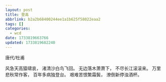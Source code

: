 ```yaml
---
layout: post
title: 登高
abbrlink: b2a2b68400244ee1a1b625f58022eaa2
tags: []
categories:
  - wcd
date: 1733819663766
updated: 1733819682240
---
```


唐代/杜甫

风急天高猿啸哀，
渚清沙白鸟飞回。
无边落木萧萧下，
不尽长江滚滚来。
万里悲秋常作客，
百年多病独登台。
艰难苦恨繁霜鬓，
潦倒新停浊酒杯。
